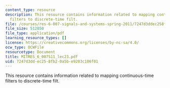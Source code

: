 ```yaml
---
content_type: resource
description: This resource contains information related to mapping continuous-time
  filters to discrete-time filt.
file: /courses/res-6-007-signals-and-systems-spring-2011/7247d3ddec258fb20a5be9203c106f01_MITRES_6_007S11_lec23.pdf
file_size: 512050
file_type: application/pdf
learning_resource_types: []
license: https://creativecommons.org/licenses/by-nc-sa/4.0/
ocw_type: OCWFile
resourcetype: Document
title: MITRES_6_007S11_lec23.pdf
uid: 7247d3dd-ec25-8fb2-0a5b-e9203c106f01
---
```

This resource contains information related to mapping continuous-time filters to discrete-time filt.
